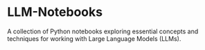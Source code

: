 # LLM-Notebooks
A collection of Python notebooks exploring essential concepts and techniques for working with Large Language Models (LLMs).
